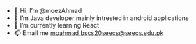 - 👋 Hi, I’m @moezAhmad
- 👀 I’m Java developer mainly intrested in android applications
- 🌱 I’m currently learning React 
- 📫 Email me moahmad.bscs20seecs@seecs.edu.pk  

<!---
moezAhmad/moezAhmad is a ✨ special ✨ repository because its `README.md` (this file) appears on your GitHub profile.
You can click the Preview link to take a look at your changes.
--->
